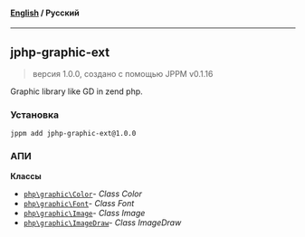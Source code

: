 #### [English](README.md) / **Русский**

---

## jphp-graphic-ext
> версия 1.0.0, создано с помощью JPPM v0.1.16

Graphic library like GD in zend php.

### Установка
```
jppm add jphp-graphic-ext@1.0.0
```

### АПИ
**Классы**
- [`php\graphic\Color`](https://github.com/jphp-compiler/jphp/blob/master/jphp-graphic-ext/api-docs/classes/php/graphic/Color.ru.md)- _Class Color_
- [`php\graphic\Font`](https://github.com/jphp-compiler/jphp/blob/master/jphp-graphic-ext/api-docs/classes/php/graphic/Font.ru.md)- _Class Font_
- [`php\graphic\Image`](https://github.com/jphp-compiler/jphp/blob/master/jphp-graphic-ext/api-docs/classes/php/graphic/Image.ru.md)- _Class Image_
- [`php\graphic\ImageDraw`](https://github.com/jphp-compiler/jphp/blob/master/jphp-graphic-ext/api-docs/classes/php/graphic/ImageDraw.ru.md)- _Class ImageDraw_